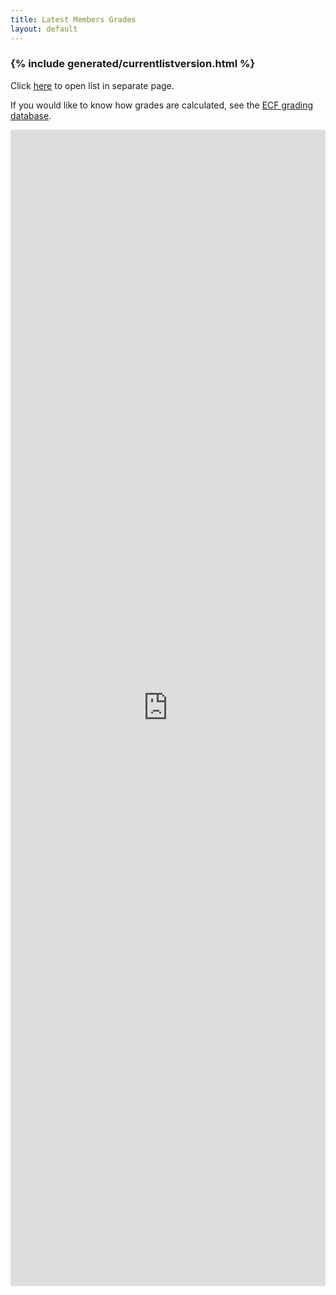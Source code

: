 ```yaml
---
title: Latest Members Grades
layout: default
---
```


### {% include generated/currentlistversion.html %}

Click <a href="http://www.ecfgrading.org.uk/new/glist.php?Code=7152&Club=Streatham" target="_blank">here</a>
to open list in separate page.

If you would like to know how grades are calculated, see the
[ECF grading database](http://www.ecfgrading.org.uk/).

<iframe src="http://www.ecfgrading.org.uk/new/glist.php?Code=7152&Club=Streatham"
	seamless="seamless" frameborder="0" width="100%" height="1850px">
</iframe>

